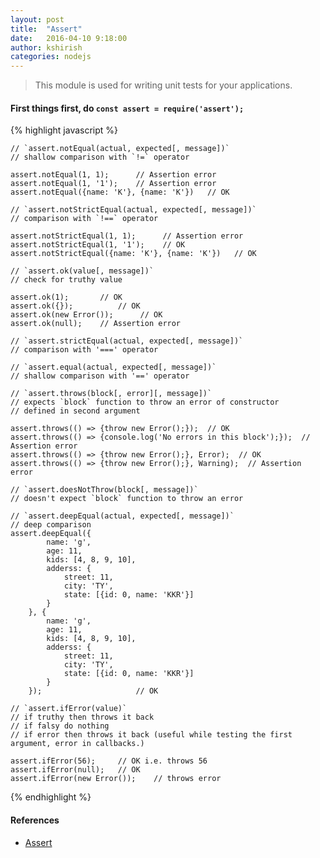 ```yaml
---
layout: post
title:  "Assert"
date:   2016-04-10 9:18:00
author: kshirish
categories: nodejs
---
```


> This module is used for writing unit tests for your applications.
> 

#### First things first, do `const assert = require('assert');`

{% highlight javascript %}

    // `assert.notEqual(actual, expected[, message])`
    // shallow comparison with `!=` operator 

    assert.notEqual(1, 1);      // Assertion error
    assert.notEqual(1, '1');    // Assertion error
    assert.notEqual({name: 'K'}, {name: 'K'})   // OK

    // `assert.notStrictEqual(actual, expected[, message])`
    // comparison with `!==` operator 

    assert.notStrictEqual(1, 1);      // Assertion error
    assert.notStrictEqual(1, '1');    // OK
    assert.notStrictEqual({name: 'K'}, {name: 'K'})   // OK

    // `assert.ok(value[, message])`
    // check for truthy value

    assert.ok(1);       // OK
    assert.ok({});          // OK
    assert.ok(new Error());      // OK
    assert.ok(null);    // Assertion error

    // `assert.strictEqual(actual, expected[, message])` 
    // comparison with '===' operator

    // `assert.equal(actual, expected[, message])` 
    // shallow comparison with '==' operator

    // `assert.throws(block[, error][, message])`
    // expects `block` function to throw an error of constructor
    // defined in second argument

    assert.throws(() => {throw new Error();});  // OK
    assert.throws(() => {console.log('No errors in this block');});  // Assertion error
    assert.throws(() => {throw new Error();}, Error);  // OK
    assert.throws(() => {throw new Error();}, Warning);  // Assertion error

    // `assert.doesNotThrow(block[, message])`
    // doesn't expect `block` function to throw an error

    // `assert.deepEqual(actual, expected[, message])`
    // deep comparison
    assert.deepEqual({
            name: 'g',
            age: 11,
            kids: [4, 8, 9, 10],
            adderss: {
                street: 11,
                city: 'TY',
                state: [{id: 0, name: 'KKR'}]
            }
        }, {
            name: 'g',
            age: 11,
            kids: [4, 8, 9, 10],
            adderss: {
                street: 11,
                city: 'TY',
                state: [{id: 0, name: 'KKR'}]
            }
        });                     // OK

    // `assert.ifError(value)`
    // if truthy then throws it back
    // if falsy do nothing
    // if error then throws it back (useful while testing the first argument, error in callbacks.)

    assert.ifError(56);     // OK i.e. throws 56
    assert.ifError(null);   // OK
    assert.ifError(new Error());    // throws error
    

{% endhighlight %}

#### References
- [Assert](https://www.npmjs.com/package/assert)